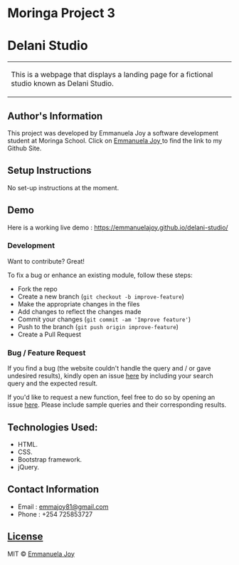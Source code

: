 # Moringa Project 3

<h1>Delani Studio</h1>
<table>
<tr>
<td>
  <p>This is a webpage that displays a landing page for a fictional studio known as Delani Studio.</p>
</td>
</tr>
</table>

## Author's Information

This project was developed by Emmanuela Joy a software development student at Moringa School.
Click on [Emmanuela Joy ](https://github.com/EmmanuelaJoy) to find the link to my Github Site.

## Setup Instructions

No set-up instructions at the moment.

## Demo

Here is a working live demo : https://emmanuelajoy.github.io/delani-studio/

### Development

Want to contribute? Great!

To fix a bug or enhance an existing module, follow these steps:

- Fork the repo
- Create a new branch (`git checkout -b improve-feature`)
- Make the appropriate changes in the files
- Add changes to reflect the changes made
- Commit your changes (`git commit -am 'Improve feature'`)
- Push to the branch (`git push origin improve-feature`)
- Create a Pull Request

### Bug / Feature Request

If you find a bug (the website couldn't handle the query and / or gave undesired results), kindly open an issue [here](https://github.com/EmmanuelaJoy/my-first-webpage/issues) by including your search query and the expected result.

If you'd like to request a new function, feel free to do so by opening an issue [here](https://github.com/EmmanuelaJoy/delani-studio/issues). Please include sample queries and their corresponding results.

## Technologies Used:

- HTML.
- CSS.
- Bootstrap framework.
- jQuery.

## Contact Information

- Email : emmajoy81@gmail.com
- Phone : +254 725853727

## [License](https://github.com/EmmanuelaJoy/delani-studio/blob/main/LICENSE)

MIT © [Emmanuela Joy ](https://github.com/EmmanuelaJoy)
